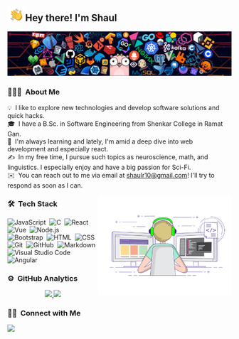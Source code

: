 <img alt="waving hand" src="./assets/Hand%20Wave.gif" width='40' align="left"/><h2>Hey there! I'm Shaul</h2>

<!-- ## 👋 &nbsp;Hey there! I'm Shaul -->

![](./assets/header_1.png)

### 👨🏻‍💻 &nbsp;About Me

💡 &nbsp;I like to explore new technologies and develop software solutions and quick hacks.\
🎓 &nbsp;I have a B.Sc. in Software Engineering from Shenkar College in Ramat Gan.\
🌱 &nbsp;I'm always learning and lately, I'm amid a deep dive into web development and especially react.\
✍️ &nbsp;In my free time, I pursue such topics as neuroscience, math, and linguistics. I especially enjoy and have a big passion for Sci-Fi.\
✉️ &nbsp;You can reach out to me via email at shaulr10@gmail.com! I'll try to respond as soon as I can.

<img alt="Night Coding" src="./assets/coding.gif" width='300' align="right"/>

### 🛠 &nbsp;Tech Stack

![JavaScript](https://img.shields.io/badge/-JavaScript-05122A?style=flat&logo=javascript)&nbsp;
![C](https://img.shields.io/badge/-C-05122A?style=flat&logo=C&logoColor=A8B9CC)&nbsp;
![React](https://img.shields.io/badge/-React-05122A?style=flat&logo=react)&nbsp;
![Vue](https://img.shields.io/badge/-Vue-05122A?style=flat&logo=vue.js)&nbsp;
![Node.js](https://img.shields.io/badge/-Node.js-05122A?style=flat&logo=node.js)&nbsp;
![Bootstrap](https://img.shields.io/badge/-Bootstrap-05122A?style=flat&logo=bootstrap&logoColor=563D7C)&nbsp;
![HTML](https://img.shields.io/badge/-HTML-05122A?style=flat&logo=HTML5)&nbsp;
![CSS](https://img.shields.io/badge/-CSS-05122A?style=flat&logo=CSS3&logoColor=1572B6)&nbsp;
![Git](https://img.shields.io/badge/-Git-05122A?style=flat&logo=git)&nbsp;
![GitHub](https://img.shields.io/badge/-GitHub-05122A?style=flat&logo=github)&nbsp;
![Markdown](https://img.shields.io/badge/-Markdown-05122A?style=flat&logo=markdown)&nbsp;
![Visual Studio Code](https://img.shields.io/badge/-Visual%20Studio%20Code-05122A?style=flat&logo=visual-studio-code&logoColor=007ACC)&nbsp;
![Angular](https://img.shields.io/badge/-Angular-05122A?style=flat&logo=angular)&nbsp;




### ⚙️ &nbsp;GitHub Analytics

<p align="center">
<a href="https://github.com/shaulrosenberg">
  <img height="180em" src="https://github-readme-stats-eight-theta.vercel.app/api?username=shaulrosenberg&show_icons=true&theme=algolia&include_all_commits=true&count_private=true"/>
  <img height="180em" src="https://github-readme-stats-eight-theta.vercel.app/api/top-langs/?username=shaulrosenberg&layout=compact&langs_count=8&theme=algolia"/>
</a>
</p>

### 🤝🏻 &nbsp;Connect with Me

<p align="center">

<a href="https://www.linkedin.com/in/shaulrosenberg/"><img src="https://img.shields.io/badge/-Shaul%20Rosenberg-0077B5?style=flat&logo=Linkedin&logoColor=white"/></a>
</p>
